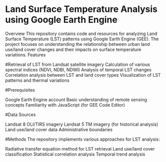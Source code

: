 # Land Surface Temperature Analysis using Google Earth Engine
Overview
This repository contains code and resources for analyzing Land Surface Temperature (LST) patterns using Google Earth Engine (GEE). The project focuses on understanding the relationship between urban land use/land cover changes and their impacts on surface temperature variations.
Features

#Retrieval of LST from Landsat satellite imagery
Calculation of various spectral indices (NDVI, NDBI, NDWI)
Analysis of temporal LST changes
Correlation analysis between LST and land cover types
Visualization of LST patterns and thermal variations

#Prerequisites

Google Earth Engine account
Basic understanding of remote sensing concepts
Familiarity with JavaScript (for GEE Code Editor)

#Data Sources

Landsat 8 OLI/TIRS imagery
Landsat 5 TM imagery (for historical analysis)
Land use/land cover data
Administrative boundaries

#Methods
The repository implements various approaches for LST analysis:

Radiative transfer equation method for LST retrieval
Land use/land cover classification
Statistical correlation analysis
Temporal trend analysis
